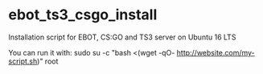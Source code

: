 # ebot_ts3_csgo_install
Installation script for EBOT, CS:GO and TS3 server on Ubuntu 16 LTS

You can run it with: 
sudo su -c "bash <(wget -qO- http://website.com/my-script.sh)" root
